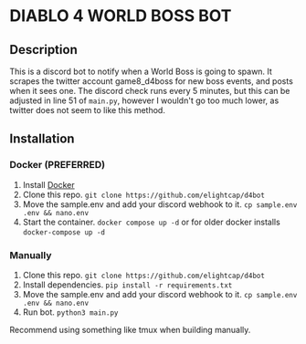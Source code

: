 # DIABLO 4 WORLD BOSS BOT

## Description
This is a discord bot to notify when a World Boss is going to spawn.  It scrapes the twitter account game8_d4boss for new boss events, and posts when it sees one. The discord check runs every 5 minutes, but this can be adjusted in line 51 of `main.py`, however I wouldn't go too much lower, as twitter does not seem to like this method.

## Installation

### Docker (PREFERRED)
1. Install [Docker](https://docs.docker.com/get-docker/)
2. Clone this repo. `git clone https://github.com/elightcap/d4bot`
3. Move the sample.env and add your discord webhook to it. `cp sample.env .env && nano.env`
4. Start the container. `docker compose up -d` or for older docker installs `docker-compose up -d`

### Manually
1. Clone this repo. `git clone https://github.com/elightcap/d4bot`
2. Install dependencies. `pip install -r requirements.txt`
3. Move the sample.env and add your discord webhook to it. `cp sample.env .env && nano.env`
4. Run bot. `python3 main.py`

Recommend using something like tmux when building manually.
